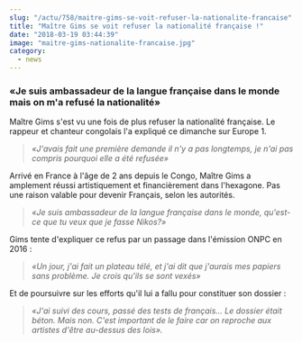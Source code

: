```yaml
--- 
slug: "/actu/758/maitre-gims-se-voit-refuser-la-nationalite-francaise"
title: "Maître Gims se voit refuser la nationalité française !"
date: "2018-03-19 03:44:39"
image: "maitre-gims-nationalite-francaise.jpg"
category:
  - news
---
```

<h3><strong>«Je suis ambassadeur de la langue française dans le monde mais on m'a refusé la nationalité»</strong></h3>

<p>Maître Gims s'est vu une fois de plus refuser la nationalité française. Le rappeur et chanteur congolais l'a expliqué ce dimanche sur Europe 1.</p>

<blockquote>
<p><em>«J'avais fait une première demande il n'y a pas longtemps, je n'ai pas compris pourquoi elle a été refusée»</em></p>
</blockquote>

<p>Arrivé en France à l'âge de 2 ans depuis le Congo, Maître Gims a amplement réussi artistiquement et financièrement dans l'hexagone. Pas une raison valable pour devenir Français, selon les autorités.</p>

<blockquote>
<p><em>«Je suis ambassadeur de la langue française dans le monde, qu'est-ce que tu veux que je fasse Nikos?»</em></p>
</blockquote>

<p>Gims tente d'expliquer ce refus par un passage dans l'émission ONPC en 2016 :</p>

<blockquote>
<p><em>«Un jour, j'ai fait un plateau télé, et j'ai dit que j'aurais mes papiers sans problème. Je crois qu'ils se sont vexés»</em></p>
</blockquote>

<p>Et de poursuivre sur les efforts qu'il lui a fallu pour constituer son dossier :</p>

<blockquote>
<p><em>«J'ai suivi des cours, passé des tests de français... Le dossier était béton. Mais non. C'est important de le faire car on reproche aux artistes d'être au-dessus des lois».</em></p>
</blockquote>